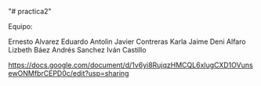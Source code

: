 "# practica2" 

Equipo:

Ernesto Alvarez Eduardo Antolin Javier Contreras Karla Jaime Deni Alfaro Lizbeth Báez Andrés Sanchez Iván Castillo


https://docs.google.com/document/d/1v6yi8RujqzHMCQL6xlugCXD1OVunsewONMfbrCEPD0c/edit?usp=sharing
